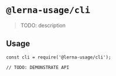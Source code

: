 # `@lerna-usage/cli`

> TODO: description

## Usage

```
const cli = require('@lerna-usage/cli');

// TODO: DEMONSTRATE API
```
